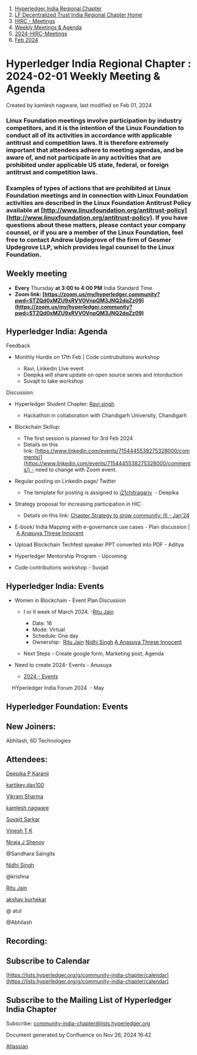 1. [Hyperledger India Regional Chapter](index.html)
2. [LF Decentralized Trust India Regional Chapter Home](LF-Decentralized-Trust-India-Regional-Chapter-Home_19169282.html)
3. [HIRC - Meetings](HIRC---Meetings_19169350.html)
4. [Weekly Meetings &amp; Agenda](19169352.html)
5. [2024-HIRC-Meetings](2024-HIRC-Meetings_19171429.html)
6. [Feb 2024](Feb-2024_19171478.html)

# Hyperledger India Regional Chapter : 2024-02-01 Weekly Meeting &amp; Agenda

Created by kamlesh nagware, last modified on Feb 01, 2024

### **Linux Foundation meetings involve participation by industry competitors, and it is the intention of the Linux Foundation to conduct all of its activities in accordance with applicable antitrust and competition laws. It is therefore extremely important that attendees adhere to meeting agendas, and be aware of, and not participate in any activities that are prohibited under applicable US state, federal, or foreign antitrust and competition laws.**

### **Examples of types of actions that are prohibited at Linux Foundation meetings and in connection with Linux Foundation activities are described in the Linux Foundation Antitrust Policy available at [http://www.linuxfoundation.org/antitrust-policy](http://www.linuxfoundation.org/antitrust-policy). If you have questions about these matters, please contact your company counsel, or if you are a member of the Linux Foundation, feel free to contact Andrew Updegrove of the firm of Gesmer Updegrove LLP, which provides legal counsel to the Linux Foundation.**

## **Weekly meeting**

- **Every** Thursday **at 3:00 to 4:00 PM** India Standard Time
- **Zoom link: [https://zoom.us/my/hyperledger.community?pwd=STZQd0xMZU9xRVVOVnpQM3JNQ2dqZz09](https://zoom.us/my/hyperledger.community?pwd=STZQd0xMZU9xRVVOVnpQM3JNQ2dqZz09)**

## **Hyperledger India: Agenda**

Feedback

- Monthly Hurdle on 17th Feb | Code contrubutions workshop
  
  - Ravi, Linkedin LIve event
  - Deepika will share update on open source series and intorduction
  - Suvajit to take workshop

Discussion: 

- Hyperledger Student Chapter: [Ravi singh](https://lf-hyperledger.atlassian.net/wiki/people/6207b125f5d29a0068fd3a32?ref=confluence) 
  
  - Hackathon in collaboration with Chandigarh University, Chandigarh
- Blockchain Skillup:
  
  - The first session is planned for 3rd Feb 2024
  - Details on this link: [https://www.linkedin.com/events/7154445538275328000/comments/](https://www.linkedin.com/events/7154445538275328000/comments/) - need to change with Zoom event.
- Regular posting on LinkedIn page/ Twitter
  
  - The template for posting is assigned to [i21chitragariv](https://lf-hyperledger.atlassian.net/wiki/people/61dfed8fe67ea2006b477b5c?ref=confluence)  - Deepika
- Strategy proposal for increasing participation in HIC
  
  - Details on this link: [Chapter Strategy to grow community: III - Jan'24](https://lf-hyperledger.atlassian.net/wiki/display/HIRC/Chapter+Strategy+to+grow+community%3A+III+-+Jan%2724)
- E-book/ India Mapping with e-governance use cases - Plan discussion | [A Anasuya Threse Innocent](https://lf-hyperledger.atlassian.net/wiki/people/712020:661aa2f0-0e5a-4e8d-b57b-de10204ea99b?ref=confluence)
- Upload Blockchain Techfest speaker PPT converted into PDF - Aditya
- Hyperledger Mentorship Program - Upcoming
- Code contributions workshop - Suvjait

## **Hyperledger India: Events**

- Women in Blockchain - Event Plan Discussion
  
  - I or II week of March 2024. -[Ritu Jain](https://lf-hyperledger.atlassian.net/wiki/people/557058:5c9c59c5-fd5d-49e5-9535-364abb623584?ref=confluence) 
    
    - Date: 16
    - Mode: Virtual
    - Schedule: One day
    - Ownership:  [Ritu Jain](https://lf-hyperledger.atlassian.net/wiki/people/557058:5c9c59c5-fd5d-49e5-9535-364abb623584?ref=confluence) [Nidhi Singh](https://lf-hyperledger.atlassian.net/wiki/people/712020:0f4b10ea-b6e4-43be-8d68-0fbeb9d94639?ref=confluence) [A Anasuya Threse Innocent](https://lf-hyperledger.atlassian.net/wiki/people/712020:661aa2f0-0e5a-4e8d-b57b-de10204ea99b?ref=confluence)
  - Next Steps - Create google form, Marketing post, Agenda

<!--THE END-->

- Need to create 2024- Events - Anusuya
  
  - [2024 - Events](2024---Events_19171460.html)

    HYperledger India Forum 2024  - May 

## **Hyperledger Foundation: Events**

## New Joiners:

Abhilash, 6D Technologies

## Attendees:

[Deepika P Karanji](https://lf-hyperledger.atlassian.net/wiki/people/712020:34119971-4220-42fd-b14f-cf9dee0205ef?ref=confluence) 

[kartikey.dav100](https://lf-hyperledger.atlassian.net/wiki/people/5d5fd1d08de8420ca06d3048?ref=confluence) 

[Vikram Sharma](https://lf-hyperledger.atlassian.net/wiki/people/712020:af0c3f29-e190-4dc2-9098-9266b1dc0dab?ref=confluence) 

[kamlesh nagware](https://lf-hyperledger.atlassian.net/wiki/people/557058:8e1fc425-f938-4b39-ad13-9cd8b0ddde52?ref=confluence) 

[Suvajit Sarkar](https://lf-hyperledger.atlassian.net/wiki/people/712020:9a33b8cc-fcb9-4626-9e09-7f700c9c2300?ref=confluence) 

[Vinesh T K](https://lf-hyperledger.atlassian.net/wiki/people/712020:a7dcb51f-2f7c-4b0f-bf14-b99b67ba7f32?ref=confluence) 

[Niraja J Shenoy](https://lf-hyperledger.atlassian.net/wiki/people/712020:f485c650-3028-4d16-80ae-75f147acf78c?ref=confluence) 

@Sandhara Saingits

[Nidhi Singh](https://lf-hyperledger.atlassian.net/wiki/people/712020:0f4b10ea-b6e4-43be-8d68-0fbeb9d94639?ref=confluence) 

@krishna 

[Ritu Jain](https://lf-hyperledger.atlassian.net/wiki/people/557058:5c9c59c5-fd5d-49e5-9535-364abb623584?ref=confluence) 

[akshay kurhekar](https://lf-hyperledger.atlassian.net/wiki/people/5dab3a4f79330a0c3582c691?ref=confluence) 

@ atul 

@Abhilash 

## Recording:

## Subscribe to Calendar

[https://lists.hyperledger.org/g/community-india-chapter/calendar](https://lists.hyperledger.org/g/community-india-chapter/calendar)

## Subscribe to the Mailing List of Hyperledger India Chapter

Subscribe: [community-india-chapter@lists.hyperledger.org](mailto:community-india-chapter@lists.hyperledger.org)

Document generated by Confluence on Nov 26, 2024 16:42

[Atlassian](http://www.atlassian.com/)
